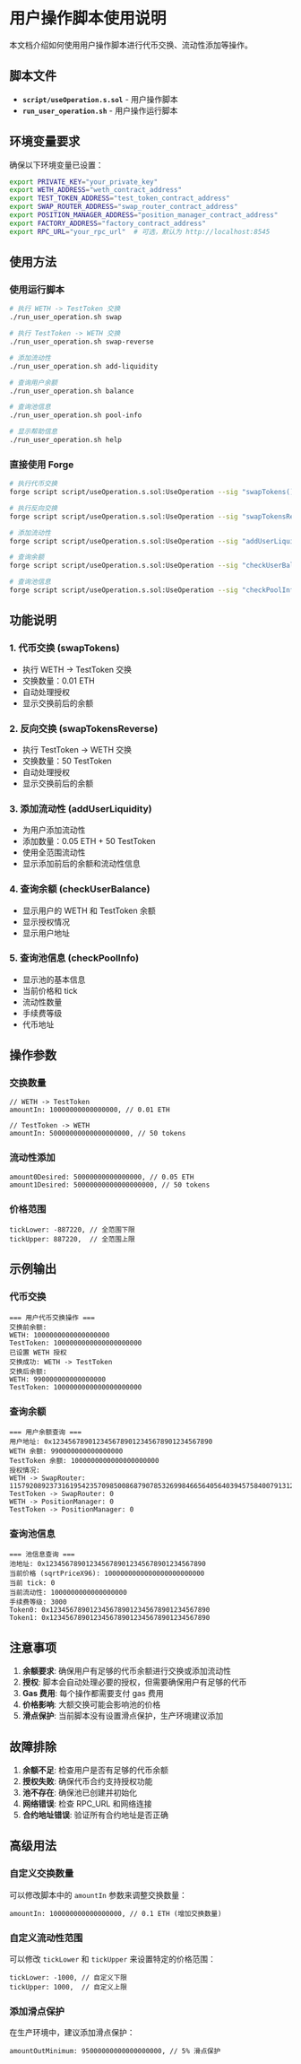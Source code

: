 # 用户操作脚本使用说明

本文档介绍如何使用用户操作脚本进行代币交换、流动性添加等操作。

## 脚本文件

- **`script/useOperation.s.sol`** - 用户操作脚本
- **`run_user_operation.sh`** - 用户操作运行脚本

## 环境变量要求

确保以下环境变量已设置：

```bash
export PRIVATE_KEY="your_private_key"
export WETH_ADDRESS="weth_contract_address"
export TEST_TOKEN_ADDRESS="test_token_contract_address"
export SWAP_ROUTER_ADDRESS="swap_router_contract_address"
export POSITION_MANAGER_ADDRESS="position_manager_contract_address"
export FACTORY_ADDRESS="factory_contract_address"
export RPC_URL="your_rpc_url"  # 可选，默认为 http://localhost:8545
```

## 使用方法

### 使用运行脚本

```bash
# 执行 WETH -> TestToken 交换
./run_user_operation.sh swap

# 执行 TestToken -> WETH 交换
./run_user_operation.sh swap-reverse

# 添加流动性
./run_user_operation.sh add-liquidity

# 查询用户余额
./run_user_operation.sh balance

# 查询池信息
./run_user_operation.sh pool-info

# 显示帮助信息
./run_user_operation.sh help
```

### 直接使用 Forge

```bash
# 执行代币交换
forge script script/useOperation.s.sol:UseOperation --sig "swapTokens()" --rpc-url <your_rpc_url> --broadcast

# 执行反向交换
forge script script/useOperation.s.sol:UseOperation --sig "swapTokensReverse()" --rpc-url <your_rpc_url> --broadcast

# 添加流动性
forge script script/useOperation.s.sol:UseOperation --sig "addUserLiquidity()" --rpc-url <your_rpc_url> --broadcast

# 查询余额
forge script script/useOperation.s.sol:UseOperation --sig "checkUserBalance()" --rpc-url <your_rpc_url>

# 查询池信息
forge script script/useOperation.s.sol:UseOperation --sig "checkPoolInfo()" --rpc-url <your_rpc_url>
```

## 功能说明

### 1. 代币交换 (swapTokens)
- 执行 WETH -> TestToken 交换
- 交换数量：0.01 ETH
- 自动处理授权
- 显示交换前后的余额

### 2. 反向交换 (swapTokensReverse)
- 执行 TestToken -> WETH 交换
- 交换数量：50 TestToken
- 自动处理授权
- 显示交换前后的余额

### 3. 添加流动性 (addUserLiquidity)
- 为用户添加流动性
- 添加数量：0.05 ETH + 50 TestToken
- 使用全范围流动性
- 显示添加前后的余额和流动性信息

### 4. 查询余额 (checkUserBalance)
- 显示用户的 WETH 和 TestToken 余额
- 显示授权情况
- 显示用户地址

### 5. 查询池信息 (checkPoolInfo)
- 显示池的基本信息
- 当前价格和 tick
- 流动性数量
- 手续费等级
- 代币地址

## 操作参数

### 交换数量
```solidity
// WETH -> TestToken
amountIn: 10000000000000000, // 0.01 ETH

// TestToken -> WETH
amountIn: 50000000000000000000, // 50 tokens
```

### 流动性添加
```solidity
amount0Desired: 50000000000000000, // 0.05 ETH
amount1Desired: 50000000000000000000, // 50 tokens
```

### 价格范围
```solidity
tickLower: -887220, // 全范围下限
tickUpper: 887220,  // 全范围上限
```

## 示例输出

### 代币交换
```
=== 用户代币交换操作 ===
交换前余额:
WETH: 1000000000000000000
TestToken: 1000000000000000000000
已设置 WETH 授权
交换成功: WETH -> TestToken
交换后余额:
WETH: 990000000000000000
TestToken: 1000000000000000000000
```

### 查询余额
```
=== 用户余额查询 ===
用户地址: 0x1234567890123456789012345678901234567890
WETH 余额: 990000000000000000
TestToken 余额: 1000000000000000000000
授权情况:
WETH -> SwapRouter: 115792089237316195423570985008687907853269984665640564039457584007913129639935
TestToken -> SwapRouter: 0
WETH -> PositionManager: 0
TestToken -> PositionManager: 0
```

### 查询池信息
```
=== 池信息查询 ===
池地址: 0x1234567890123456789012345678901234567890
当前价格 (sqrtPriceX96): 1000000000000000000000000
当前 tick: 0
当前流动性: 1000000000000000000
手续费等级: 3000
Token0: 0x1234567890123456789012345678901234567890
Token1: 0x1234567890123456789012345678901234567890
```

## 注意事项

1. **余额要求**: 确保用户有足够的代币余额进行交换或添加流动性
2. **授权**: 脚本会自动处理必要的授权，但需要确保用户有足够的代币
3. **Gas 费用**: 每个操作都需要支付 gas 费用
4. **价格影响**: 大额交换可能会影响池的价格
5. **滑点保护**: 当前脚本没有设置滑点保护，生产环境建议添加

## 故障排除

1. **余额不足**: 检查用户是否有足够的代币余额
2. **授权失败**: 确保代币合约支持授权功能
3. **池不存在**: 确保池已创建并初始化
4. **网络错误**: 检查 RPC_URL 和网络连接
5. **合约地址错误**: 验证所有合约地址是否正确

## 高级用法

### 自定义交换数量
可以修改脚本中的 `amountIn` 参数来调整交换数量：

```solidity
amountIn: 100000000000000000, // 0.1 ETH (增加交换数量)
```

### 自定义流动性范围
可以修改 `tickLower` 和 `tickUpper` 来设置特定的价格范围：

```solidity
tickLower: -1000, // 自定义下限
tickUpper: 1000,  // 自定义上限
```

### 添加滑点保护
在生产环境中，建议添加滑点保护：

```solidity
amountOutMinimum: 95000000000000000000, // 5% 滑点保护
``` 